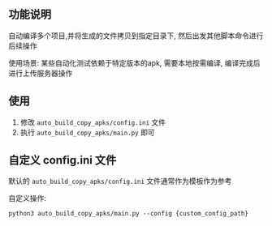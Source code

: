 ## 功能说明

自动编译多个项目,并将生成的文件拷贝到指定目录下, 然后出发其他脚本命令进行后续操作

使用场景: 某些自动化测试依赖于特定版本的apk, 需要本地按需编译, 编译完成后进行上传服务器操作

## 使用

1. 修改 `auto_build_copy_apks/config.ini` 文件
2. 执行 `auto_build_copy_apks/main.py` 即可

## 自定义 config.ini 文件

默认的 `auto_build_copy_apks/config.ini` 文件通常作为模板作为参考

自定义操作:

```shell script
python3 auto_build_copy_apks/main.py --config {custom_config_path}
```

